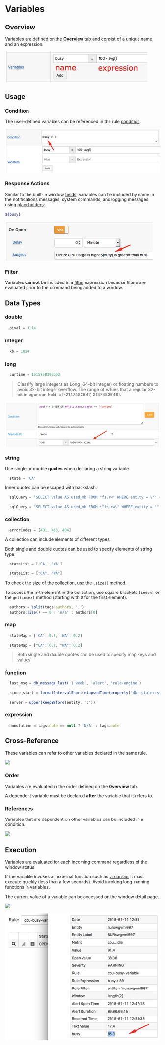 # Variables

## Overview

Variables are defined on the **Overview** tab and consist of a unique name and an expression.

![](./images/variables.png)

## Usage

### Condition

The user-defined variables can be referenced in the rule [condition](condition.md).

![](./images/variables-condition.png)

### Response Actions

Similar to the built-in window [fields](window.md#window-fields), variables can be included by name in the notifications messages, system commands, and logging messages using [placeholders](placeholders.md):

```bash
${busy}
```

![](./images/variables-refer.png)

### Filter

Variables **cannot** be included in a [filter](filters.md) expression because filters are evaluated prior to the command being added to a window.

## Data Types

### double

```javascript
  pival = 3.14
```

### integer

```javascript
  kb = 1024
```

### long

```javascript
  curtime = 1515758392702
```

> Classify large integers as Long (64-bit integer) or floating numbers to avoid 32-bit integer overflow. The range of values that a regular 32-bit integer can hold is [-2147483647, 2147483648].

![](./images/variables-large-integers.png)

### string

Use single or double **quotes** when declaring a string variable.

```javascript
  state = 'CA'
```

Inner quotes can be escaped with backslash.

```javascript
  sqlQuery = 'SELECT value AS used_mb FROM "fs.rw" WHERE entity = \'' + entity + '\''
```

```javascript
  sqlQuery = "SELECT value AS used_mb FROM \"fs.rw\" WHERE entity = '" + entity + "'"
```

### collection

```javascript
  errorCodes = [401, 403, 404]
```

A collection can include elements of different types.

Both single and double quotes can be used to specify elements of string type.

```javascript
  stateList = ['CA', 'WA']
```

```javascript
  stateList = ["CA", "WA"]
```

To check the size of the collection, use the `.size()` method.

To access the n-th element in the collection, use square brackets `[index]` or the `get(index)` method (starting with 0 for the first element).

```javascript
  authors = split(tags.authors, ',')
  authors.size() == 0 ? 'n/a' : authors[0]
```

### map

```javascript
  stateMap = ['CA': 0.8, 'WA': 0.2]
```

```javascript
  stateMap = ["CA": 0.8, "WA": 0.2]
```

  > Both single and double quotes can be used to specify map keys and values.

### function

```javascript
  last_msg = db_message_last('1 week', 'alert', 'rule-engine')
```

```javascript
  since_start = formatIntervalShort(elapsedTime(property('dkr.state::started')))
```

```javascript
  server = upper(keepBefore(entity, ':'))
```

### expression

```javascript
  annotation = tags.note == null ? 'N/A' : tags.note
```

## Cross-Reference

These variables can refer to other variables declared in the same rule.

![](./images/variables-reference.png)

### Order

Variables are evaluated in the order defined on the **Overview** tab.

A dependent variable must be declared **after** the variable that it refers to.

### References

Variables that are dependent on other variables can be included in a condition.

![](./images/variables-refer-indirect.png)

## Execution

Variables are evaluated for each incoming command regardless of the window status.

If the variable invokes an external function such as [`scriptOut`](functions-script.md) it must execute quickly (less than a few seconds). Avoid invoking long-running functions in variables.

The current value of a variable can be accessed on the window detail page.

![](./images/variables-window-2.png)

![](./images/variables-window.png)

